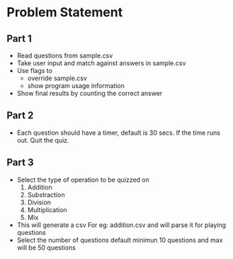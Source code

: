 # Problem Statement

## Part 1

- Read questions from sample.csv
- Take user input and match against answers in sample.csv
- Use flags to
  - override sample.csv
  - show program usage information
- Show final results by counting the correct answer

## Part 2

- Each question should have a timer, default is 30 secs. If the time runs out. Quit the quiz.

## Part 3

- Select the type of operation to be quizzed on
    1. Addition
    2. Substraction
    3. Division
    4. Multiplication
    5. Mix
- This will generate a csv For eg: addition.csv and will parse it for playing questions
- Select the number of questions default minimun 10 questions and max will be 50 questions
